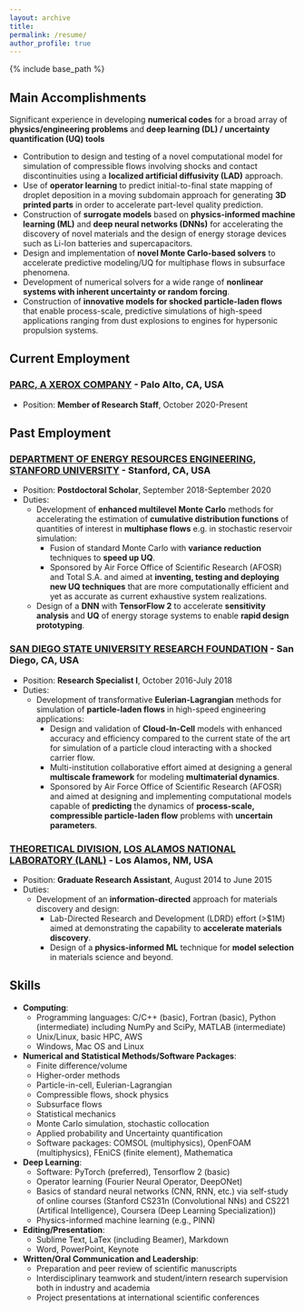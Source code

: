 ```yaml
---
layout: archive
title: 
permalink: /resume/
author_profile: true
---
```


{% include base_path %}

## Main Accomplishments

Significant experience in developing **numerical codes** for a broad array of
**physics/engineering problems** and **deep learning (DL) / uncertainty quantification (UQ) tools**

* Contribution to design and testing of a novel computational model for simulation of compressible flows involving shocks and contact discontinuities using a **localized artificial diffusivity (LAD)** approach.
* Use of **operator learning** to predict initial-to-final state mapping of droplet deposition in a moving subdomain approach for generating **3D printed parts** in order to accelerate part-level quality prediction.
* Construction of **surrogate models** based on **physics-informed machine learning (ML)** and **deep neural networks (DNNs)** for accelerating the discovery of novel materials and the design of energy storage devices such as Li-Ion batteries and supercapacitors.
* Design and implementation of **novel Monte Carlo-based solvers** to accelerate predictive modeling/UQ for multiphase flows in subsurface phenomena.
* Development of numerical solvers for a wide range of **nonlinear systems with inherent uncertainty or random forcing**.
* Construction of **innovative models for shocked particle-laden flows** that enable process-scale, predictive simulations of high-speed applications ranging from dust explosions to engines for hypersonic propulsion systems.

## Current Employment

### [PARC, A XEROX COMPANY](https://www.parc.com) - Palo Alto, CA, USA

* Position: **Member of Research Staff**, October 2020-Present

## Past Employment

### [DEPARTMENT OF ENERGY RESOURCES ENGINEERING](https://earth.stanford.edu/ere), [STANFORD UNIVERSITY](https://www.stanford.edu) - Stanford, CA, USA

* Position: **Postdoctoral Scholar**, September 2018-September 2020
* Duties: 
  * Development of **enhanced multilevel Monte Carlo** methods for accelerating the estimation of **cumulative distribution functions** of quantities of interest in **multiphase flows** e.g. in stochastic reservoir simulation: 
    * Fusion of standard Monte Carlo with **variance reduction** techniques to 
      **speed up UQ**.
    * Sponsored by Air Force Office of Scientific Research (AFOSR) and Total
      S.A. and aimed at **inventing, testing and deploying new UQ techniques** that are more computationally efficient and yet as accurate as current exhaustive system realizations.
  * Design of a **DNN** with **TensorFlow 2** to accelerate **sensitivity analysis** and **UQ** of energy storage systems to enable **rapid design prototyping**.
     
### [SAN DIEGO STATE UNIVERSITY RESEARCH FOUNDATION](https://www.foundation.sdsu.edu/) - San Diego, CA, USA

* Position: **Research Specialist I**, October 2016-July 2018
* Duties: 
  * Development of transformative **Eulerian-Lagrangian** methods for simulation of **particle-laden flows** in high-speed engineering applications:
    * Design and validation of **Cloud-In-Cell** models with enhanced accuracy and efficiency compared to the current state of the art for simulation of a particle cloud interacting with a shocked carrier flow.
    * Multi-institution collaborative effort aimed at designing a general **multiscale framework** for modeling **multimaterial dynamics**.
    * Sponsored by Air Force Office of Scientific Research (AFOSR) and aimed 
      at designing and implementing computational models capable of **predicting** the dynamics of **process-scale, compressible particle-laden flow** problems with **uncertain parameters**. 

### [THEORETICAL DIVISION](https://www.lanl.gov/org/ddste/aldsc/theoretical/index.php), [LOS ALAMOS NATIONAL LABORATORY (LANL)](https://www.lanl.gov/) - Los Alamos, NM, USA

* Position: **Graduate Research Assistant**, August 2014 to June 2015
* Duties: 
  * Development of an **information-directed** approach for materials discovery and design:
    * Lab-Directed Research and Development (LDRD) effort (>$1M) aimed at 
      demonstrating the capability to **accelerate materials discovery**. 
    * Design of a **physics-informed ML** technique for **model selection** in 
      materials science and beyond.

## Skills

* **Computing**: 
  * Programming languages: C/C++ (basic), Fortran (basic), Python (intermediate) including NumPy and SciPy, MATLAB (intermediate)
  * Unix/Linux, basic HPC, AWS
  * Windows, Mac OS and Linux  
* **Numerical and Statistical Methods/Software Packages**:
  * Finite difference/volume
  * Higher-order methods
  * Particle-in-cell, Eulerian-Lagrangian
  * Compressible flows, shock physics
  * Subsurface flows
  * Statistical mechanics
  * Monte Carlo simulation, stochastic collocation
  * Applied probability and Uncertainty quantification
  * Software packages: COMSOL (multiphysics), OpenFOAM (multiphysics), FEniCS (finite element), Mathematica
* **Deep Learning**:
  * Software: PyTorch (preferred), Tensorflow 2 (basic)
  * Operator learning (Fourier Neural Operator, DeepONet)
  * Basics of standard neural networks (CNN, RNN, etc.) via self-study of online courses (Stanford CS231n (Convolutional NNs) and CS221 (Artifical Intelligence), Coursera (Deep Learning Specialization))
  * Physics-informed machine learning (e.g., PINN)
* **Editing/Presentation**:
  * Sublime Text, LaTex (including Beamer), Markdown
  * Word, PowerPoint, Keynote
* **Written/Oral Communication and Leadership**:
  * Preparation and peer review of scientific manuscripts
  * Interdisciplinary teamwork and student/intern research supervision both in industry and academia
  * Project presentations at international scientific conferences


